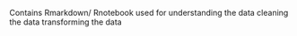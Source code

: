 Contains Rmarkdown/ Rnotebook used for
understanding the data
cleaning the data
transforming the data
